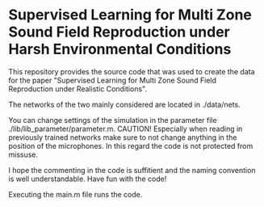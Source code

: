 # Supervised Learning for Multi Zone Sound Field Reproduction under Harsh Environmental Conditions

This repository provides the source code that was used to create the data for the paper "Supervised Learning for Multi Zone Sound Field Reproduction under Realistic Conditions".

The networks of the two mainly considered are located in ./data/nets.

You can change settings of the simulation in the parameter file ./lib/lib_parameter/parameter.m. CAUTION! Especially when reading in previously trained networks make sure to not change anything in the position of the microphones. In this regard the code is not protected from missuse.

I hope the commenting in the code is suffitient and the naming convention is well understandable. Have fun with the code!

Executing the main.m file runs the code.